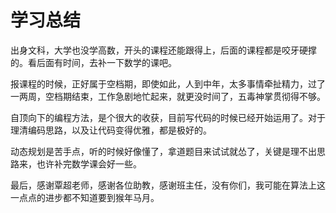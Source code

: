 # 学习总结

出身文科，大学也没学高数，开头的课程还能跟得上，后面的课程都是咬牙硬撑的。看后面有时间，去补一下数学的课吧。

报课程的时候，正好属于空档期，即使如此，人到中年，太多事情牵扯精力，过了一两周，空档期结束，工作急剧地忙起来，就更没时间了，五毒神掌贯彻得不够。

自顶向下的编程方法，是个很大的收获，目前写代码的时候已经开始运用了。对于理清编码思路，以及让代码变得优雅，都是极好的。

动态规划是苦手点，听的时候好像懂了，拿道题目来试试就怂了，关键是理不出思路来，也许补完数学课会好一些。

最后，感谢覃超老师，感谢各位助教，感谢班主任，没有你们，我可能在算法上这一点点的进步都不知道要到猴年马月。